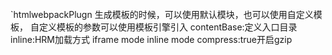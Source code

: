 ######
`htmlwebpackPlugn 生成模板的时候，可以使用默认模块，也可以使用自定义模板， 自定义模板的参数可以使用模板引擎引入
contentBase:定义入口目录
inline:HRM加载方式
iframe mode
inline mode
compress:true开启gzip

